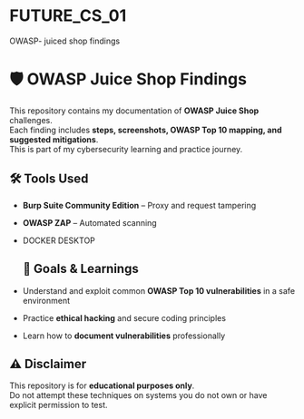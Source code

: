 # FUTURE_CS_01
OWASP- juiced shop findings
# 🛡️ OWASP Juice Shop Findings

This repository contains my documentation of **OWASP Juice Shop** challenges.  
Each finding includes **steps, screenshots, OWASP Top 10 mapping, and suggested mitigations**.  
This is part of my cybersecurity learning and practice journey.

## 🛠 Tools Used
- **Burp Suite Community Edition** – Proxy and request tampering  
- **OWASP ZAP** – Automated scanning
- DOCKER DESKTOP

  ## 🎯 Goals & Learnings
- Understand and exploit common **OWASP Top 10 vulnerabilities** in a safe environment  
- Practice **ethical hacking** and secure coding principles  
- Learn how to **document vulnerabilities** professionally

 ## ⚠️ Disclaimer
This repository is for **educational purposes only**.  
Do not attempt these techniques on systems you do not own or have explicit permission to test.
